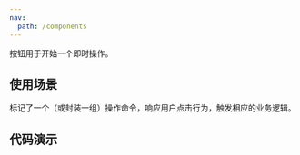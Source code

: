 ```yaml
---
nav:
  path: /components
---
```


按钮用于开始一个即时操作。

## 使用场景

标记了一个（或封装一组）操作命令，响应用户点击行为，触发相应的业务逻辑。

## 代码演示

<code src="./demo/demo1.tsx" />

<code src="./demo/demo2.tsx" />
